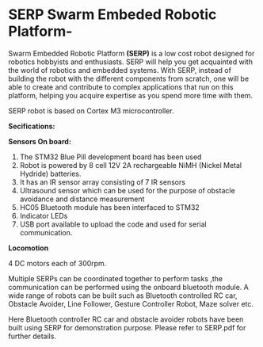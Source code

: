 # SERP Swarm Embeded Robotic Platform-

Swarm Embedded Robotic Platform **(SERP)** is a low cost robot designed for robotics hobbyists and enthusiasts.  SERP will help you get acquainted with the world of robotics and embedded systems. With SERP, instead of building the robot with the different components from scratch, one will be able to create and contribute to complex applications that run on this platform, helping you acquire expertise as you spend more time with them. 
 
SERP robot is based on Cortex M3 microcontroller. 

**Secifications:**

**Sensors On board:**

1. The STM32 Blue Pill development board has been used
2. Robot is powered by 8 cell 12V 2A rechargeable NiMH (Nickel Metal Hydride) batteries.
3. It has an IR sensor array consisting of 7 IR sensors 
4. Ultrasound sensor which can be used for the purpose of obstacle avoidance and distance measurement
5. HC05 Bluetooth module has been interfaced to STM32 
6. Indicator LEDs
7. USB port available to upload the code and used for serial communication.  

**Locomotion**

4 DC motors each of 300rpm. 

Multiple SERPs can be coordinated together to perform tasks ,the communication can be performed using the onboard bluetooth module.
A wide range of robots can be built such as Bluetooth controlled RC car, Obstacle Avoider, Line Follower, Gesture Controller Robot, Maze solver etc. 


Here Bluetooth controller RC car and obstacle avoider robots have been built using SERP for demonstration purpose.  Please refer to SERP.pdf for further details. 
